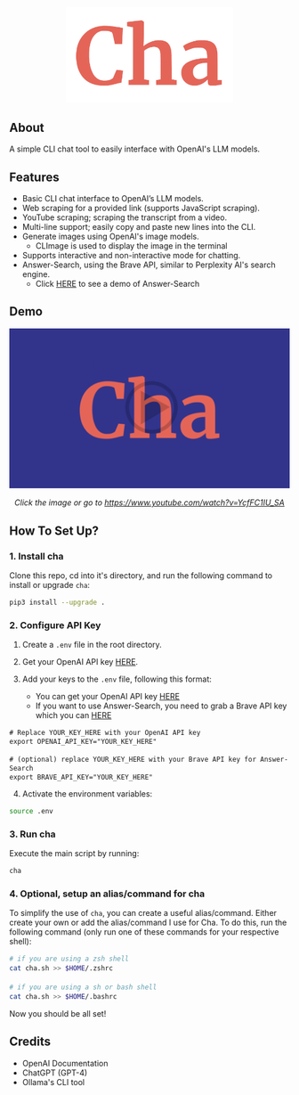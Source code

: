 <p align="center">
    <img width="300" src="./assets/logo.png">
</p>

## About

A simple CLI chat tool to easily interface with OpenAI's LLM models.

## Features

- Basic CLI chat interface to OpenAI’s LLM models.
- Web scraping for a provided link (supports JavaScript scraping).
- YouTube scraping; scraping the transcript from a video.
- Multi-line support; easily copy and paste new lines into the CLI.
- Generate images using OpenAI's image models.
  - CLImage is used to display the image in the terminal
- Supports interactive and non-interactive mode for chatting.
- Answer-Search, using the Brave API, similar to Perplexity AI's search engine.
  - Click [HERE](https://www.youtube.com/watch?v=pTHk5G6TzH4) to see a demo of Answer-Search

## Demo

<div align="center">

[![Demo Video](./assets/thumbnail.png)](https://www.youtube.com/watch?v=YcfFC1IU_SA)

*Click the image or go to https://www.youtube.com/watch?v=YcfFC1IU_SA*

</div>

## How To Set Up?

### 1. Install cha

Clone this repo, cd into it's directory, and run the following command to install or upgrade `cha`:

```bash
pip3 install --upgrade .
```

### 2. Configure API Key

1. Create a `.env` file in the root directory.

2. Get your OpenAI API key [HERE](https://platform.openai.com/api-keys).

3. Add your keys to the `.env` file, following this format:

   - You can get your OpenAI API key [HERE](https://platform.openai.com/api-keys)
   - If you want to use Answer-Search, you need to grab a Brave API key which you can [HERE](https://brave.com/search/api/)

```env
# Replace YOUR_KEY_HERE with your OpenAI API key
export OPENAI_API_KEY="YOUR_KEY_HERE"

# (optional) replace YOUR_KEY_HERE with your Brave API key for Answer-Search
export BRAVE_API_KEY="YOUR_KEY_HERE"
```

4. Activate the environment variables:

```bash
source .env
```

### 3. Run cha

Execute the main script by running:

```bash
cha
```

### 4. Optional, setup an alias/command for cha

To simplify the use of `cha`, you can create a useful alias/command. Either create your own or add the alias/command I use for Cha. To do this, run the following command (only run one of these commands for your respective shell):

```bash
# if you are using a zsh shell
cat cha.sh >> $HOME/.zshrc

# if you are using a sh or bash shell
cat cha.sh >> $HOME/.bashrc
```

Now you should be all set!

## Credits

- OpenAI Documentation
- ChatGPT (GPT-4)
- Ollama's CLI tool

